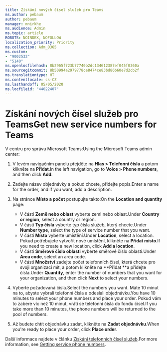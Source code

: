 ```yaml
---
title: Získání nových čísel služeb pro Teams
ms.author: pebaum
author: pebaum
manager: mnirkhe
ms.audience: Admin
ms.topic: article
ROBOTS: NOINDEX, NOFOLLOW
localization_priority: Priority
ms.collection: Adm_O365
ms.custom:
- "9002532"
- "5140"
ms.openlocfilehash: 8b2965f723b77740b2dc134612387ef045f0360a
ms.sourcegitcommit: 8b50994a2979778ce8474ce83bd86b60e7d2cb2f
ms.translationtype: HT
ms.contentlocale: cs-CZ
ms.lasthandoff: 05/05/2020
ms.locfileid: "44022407"
---
```

# <a name="get-new-service-numbers-for-teams"></a><span data-ttu-id="9c1d5-102">Získání nových čísel služeb pro Teams</span><span class="sxs-lookup"><span data-stu-id="9c1d5-102">Get new service numbers for Teams</span></span>

<span data-ttu-id="9c1d5-103">V centru pro správu Microsoft Teams:</span><span class="sxs-lookup"><span data-stu-id="9c1d5-103">Using the Microsoft Teams admin center:</span></span>

1. <span data-ttu-id="9c1d5-104">V levém navigačním panelu přejděte na **Hlas > Telefonní čísla** a potom klikněte na **Přidat**.</span><span class="sxs-lookup"><span data-stu-id="9c1d5-104">In the left navigation, go to **Voice > Phone numbers**, and then click **Add**.</span></span>
2. <span data-ttu-id="9c1d5-105">Zadejte název objednávky a pokud chcete, přidejte popis.</span><span class="sxs-lookup"><span data-stu-id="9c1d5-105">Enter a name for the order, and if you want, add a description.</span></span>
3. <span data-ttu-id="9c1d5-106">Na stránce **Místo a počet** postupujte takto:</span><span class="sxs-lookup"><span data-stu-id="9c1d5-106">On the **Location and quantity** page:</span></span>

    - <span data-ttu-id="9c1d5-107">V části **Země nebo oblast** vyberte zemi nebo oblast.</span><span class="sxs-lookup"><span data-stu-id="9c1d5-107">Under **Country or region**, select a country or region.</span></span>
    - <span data-ttu-id="9c1d5-108">V části **Typ čísla** vyberte typ čísla služeb, který chcete.</span><span class="sxs-lookup"><span data-stu-id="9c1d5-108">Under **Number type**, select the type of service number that you want.</span></span>
    - <span data-ttu-id="9c1d5-109">V části **Místo** vyberte umístění.</span><span class="sxs-lookup"><span data-stu-id="9c1d5-109">Under **Location**, select a location.</span></span> <span data-ttu-id="9c1d5-110">Pokud potřebujete vytvořit nové umístění, klikněte na **Přidat místo**.</span><span class="sxs-lookup"><span data-stu-id="9c1d5-110">If you need to create a new location, click **Add a location**.</span></span>
    - <span data-ttu-id="9c1d5-111">V části **Směrové číslo oblasti** vyberte směrové číslo oblasti.</span><span class="sxs-lookup"><span data-stu-id="9c1d5-111">Under **Area code**, select an area code.</span></span>
    - <span data-ttu-id="9c1d5-112">V části **Množství** zadejte počet telefonních čísel, která chcete pro svoji organizaci mít, a potom klikněte na \*\*Přidat \*\*a přidejte čísla.</span><span class="sxs-lookup"><span data-stu-id="9c1d5-112">Under **Quantity**, enter the number of numbers that you want for your organization, and then click **Next** to select your numbers.</span></span>
    
4. <span data-ttu-id="9c1d5-113">Vyberte požadovaná čísla.</span><span class="sxs-lookup"><span data-stu-id="9c1d5-113">Select the numbers you want.</span></span> <span data-ttu-id="9c1d5-114">Máte 10 minut na to, abyste vybrali telefonní čísla a odeslali objednávku.</span><span class="sxs-lookup"><span data-stu-id="9c1d5-114">You have 10 minutes to select your phone numbers and place your order.</span></span> <span data-ttu-id="9c1d5-115">Pokud vám to zabere víc než 10 minut, vrátí se telefonní čísla do fondu čísel.</span><span class="sxs-lookup"><span data-stu-id="9c1d5-115">If you take more than 10 minutes, the phone numbers will be returned to the pool of numbers.</span></span>
5. <span data-ttu-id="9c1d5-116">Až budete chtít objednávku zadat, klikněte na **Zadat objednávku**.</span><span class="sxs-lookup"><span data-stu-id="9c1d5-116">When you're ready to place your order, click **Place order**.</span></span>

<span data-ttu-id="9c1d5-117">Další informace najdete v článku [Získání telefonních čísel služeb](https://docs.microsoft.com/microsoftteams/getting-service-phone-numbers).</span><span class="sxs-lookup"><span data-stu-id="9c1d5-117">For more information, see [Getting service phone numbers](https://docs.microsoft.com/microsoftteams/getting-service-phone-numbers).</span></span>

